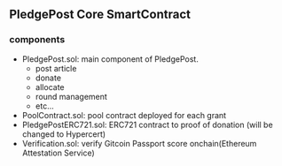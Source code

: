 ## PledgePost Core SmartContract

### components
- PledgePost.sol: main component of PledgePost.
  - post article
  - donate
  - allocate
  - round management
  - etc...
- PoolContract.sol: pool contract deployed for each grant
- PledgePostERC721.sol: ERC721 contract to proof of donation (will be changed to Hypercert)
- Verification.sol: verify Gitcoin Passport score onchain(Ethereum Attestation Service)

